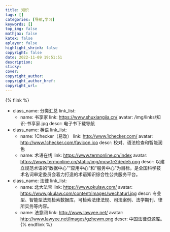 ```yaml
---
title: 知识
tags: []
categories: [导航,学习]
keywords: []
top_img: false
mathjax: false
katex: false
aplayer: false
highlight_shrink: false
copyright: false
date: 2022-11-09 19:51:51
description:
sticky:
cover:
copyright_author:
copyright_author_href:
copyright_url:
---
```


{% flink %}
- class_name: 分类汇总
  link_list:
    - name: 书享家
      link: https://www.shuxiangjia.cn/
      avatar: /img/links/知识-书享家.jpg
      descr: 电子书下载导航
- class_name: 英语
  link_list:
    - name: 1Checker（易改）
      link: http://www.1checker.com/
      avatar: http://www.1checker.com/favicon.ico
      descr: 校对、语法检查和智能润色
    - name: 术语在线
      link: https://www.termonline.cn/index
      avatar: https://www.termonline.cn/static/img/mcw.1e2dede5.png
      descr: 以建立规范术语的“数据中心”“应用中心”和“服务中心”为目标，是全国科学技术名词审定委员会着力打造的术语知识综合性公共服务平台。
- class_name: 法律
  link_list:
    - name: 北大法宝
      link: https://www.pkulaw.com/
      avatar: https://www.pkulaw.com/content/images/wechaturl.jpg
      descr: 专业型、智能型法规检索数据库，可检索法律法规、司法案例、法学期刊、律所实务等内容。
    - name: 法意网
      link: http://www.lawyee.net/
      avatar: http://www.lawyee.net/Images/gzhewm.png
      descr: 中国法律资源库。
{% endflink %}